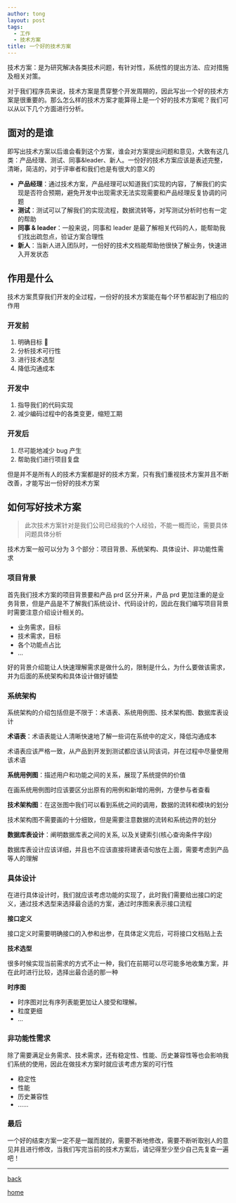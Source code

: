 ```yaml
---
author: tong
layout: post
tags:
  - 工作
  - 技术方案
title: 一个好的技术方案
---
```

技术方案：是为研究解决各类技术问题，有针对性，系统性的提出方法、应对措施及相关对策。

对于我们程序员来说，技术方案是贯穿整个开发周期的，因此写出一个好的技术方案是很重要的。那么怎么样的技术方案才能算得上是一个好的技术方案呢？我们可以从以下几个方面进行分析。
## 面对的是谁
即写出技术方案以后谁会看到这个方案，谁会对方案提出问题和意见，大致有这几类：产品经理、测试、同事&leader、新人。一份好的技术方案应该是表述完整，清晰，简洁的，对于评审者和我们也是有很大的意义的

- **产品经理**：通过技术方案，产品经理可以知道我们实现的内容，了解我们的实现是否符合预期，避免开发中出现需求无法实现需要和产品经理反复协调的问题
- **测试**：测试可以了解我们的实现流程，数据流转等，对写测试分析时也有一定的帮助
- **同事 & leader**：一般来说，同事和 leader 是最了解相关代码的人，能帮助我们找出疏忽点，验证方案合理性
- **新人**：当新人进入团队时，一份好的技术文档能帮助他很快了解业务，快速进入开发状态


## 作用是什么
技术方案贯穿我们开发的全过程，一份好的技术方案能在每个环节都起到了相应的作用
### 开发前
1. 明确目标 🎯
2. 分析技术可行性
3. 进行技术选型
4. 降低沟通成本

### 开发中
1. 指导我们的代码实现
2. 减少编码过程中的各类变更，缩短工期
### 开发后
1. 尽可能地减少 bug 产生
2. 帮助我们进行项目复盘

但是并不是所有人的技术方案都是好的技术方案，只有我们重视技术方案并且不断改善，才能写出一份好的技术方案
## 如何写好技术方案

> 此次技术方案针对是我们公司已经我的个人经验，不能一概而论，需要具体问题具体分析

技术方案一般可以分为 3 个部分：项目背景、系统架构、具体设计、非功能性需求
### 项目背景 
首先我们技术方案的项目背景要和产品 prd 区分开来，产品 prd 更加注重的是业务背景，但是产品是不了解我们系统设计、代码设计的，因此在我们编写项目背景时需要注意介绍设计相关的。

- 业务需求，目标
- 技术需求，目标
- 各个功能点占比
- ...

好的背景介绍能让人快速理解需求是做什么的，限制是什么，为什么要做该需求，并为后面的系统架构和具体设计做好铺垫

### 系统架构
系统架构的介绍包括但是不限于：术语表、系统用例图、技术架构图、数据库表设计

**术语表**：术语表能让人清晰快速地了解一些词在系统中的定义，降低沟通成本

术语表应该严格一致，从产品到开发到测试都应该认同该词，并在过程中尽量使用该术语

**系统用例图**：描述用户和功能之间的关系，展现了系统提供的价值

在画系统用例图时应该要区分出原有的用例和新增的用例，方便参与者查看

**技术架构图**：在这张图中我们可以看到系统之间的调用，数据的流转和模块的划分

技术架构图不需要画的十分细致，但是需要注意数据的流转和系统边界的划分

**数据库表设计**：阐明数据库表之间的关系, 以及关键索引(核心查询条件字段)

数据库表设计应该详细，并且也不应该直接将建表语句放在上面，需要考虑到产品等人的理解

### 具体设计
在进行具体设计时，我们就应该考虑功能的实现了，此时我们需要给出接口的定义，通过技术选型来选择最合适的方案，通过时序图来表示接口流程

**接口定义**

接口定义时需要明确接口的入参和出参，在具体定义完后，可将接口文档贴上去

**技术选型**

很多时候实现当前需求的方式不止一种，我们在前期可以尽可能多地收集方案，并在此时进行比较，选择出最合适的那一种

**时序图**

- 时序图对比有序列表能更加让人接受和理解。
- 粒度更细
- ...

### 非功能性需求
除了需要满足业务需求、技术需求，还有稳定性、性能、历史兼容性等也会影响我们系统的使用，因此在做技术方案时就应该考虑方案的可行性
- 稳定性
- 性能
- 历史兼容性
- ......

### 最后
一个好的结束方案一定不是一蹴而就的，需要不断地修改，需要不断听取别人的意见并且进行修改，当我们写完当前的技术方案后，请记得至少至少自己先复查一遍吧！



---

[back](../think.md)

[home](../../../index.md)